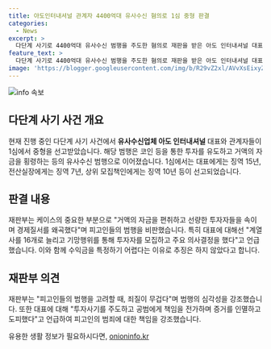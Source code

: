 ```yaml
---
title: 아도인터내셔널 관계자 4400억대 유사수신 혐의로 1심 중형 판결
categories:
  - News
excerpt: >
  다단계 사기로 4400억대 유사수신 범행을 주도한 혐의로 재판을 받은 아도 인터내셔널 대표와 관계자들이 징역형을 선고받았다. 대표에게는 15년, 전산실장에게는 7년, 상위 모집책인에게는 10년의 징역이 선고됐으며, 수익금 추징은 하지 않았다. 재판부는 거액의 금액을 편취하고 경제질서를 왜곡했다며 비판했다. 또한 대표에게는 주요 의사결정을 하고 범행을 지휘한 것으로 보인다고 지적했다. 해당 범행은 자신들의 코인 등에 투자하면 원금과 수익이 보장된다는 거짓 내용으로 피해자를 속여 200억 원이 넘는 투자금을 가로챈 것으로 알려졌다.
feature_text: >
  다단계 사기로 4400억대 유사수신 범행을 주도한 혐의로 재판을 받은 아도 인터내셔널 대표와 관계자들이 징역형을 선고받았다. 대표에게는 15년, 전산실장에게는 7년, 상위 모집책인에게는 10년의 징역이 선고됐으며, 수익금 추징은 하지 않았다. 재판부는 거액의 금액을 편취하고 경제질서를 왜곡했다며 비판했다. 또한 대표에게는 주요 의사결정을 하고 범행을 지휘한 것으로 보인다고 지적했다. 해당 범행은 자신들의 코인 등에 투자하면 원금과 수익이 보장된다는 거짓 내용으로 피해자를 속여 200억 원이 넘는 투자금을 가로챈 것으로 알려졌다.
image: 'https://blogger.googleusercontent.com/img/b/R29vZ2xl/AVvXsEixyZcFfHzMRdzZMjFBmAUKJYCLCGyLL1o632UiGVXcaFdKo_bkvkuCioo0uUKlGfBVcT3P84aROyZIXSBEx3Aw5nCQ3pTgDom1WDC4m8eifvWiAmWEEVb4x6G_l8C0QH225ldMjyaFvpxGEBGNO37VmDTDMHGhJPq73UglMfDca1-0aw/s1600/blogspot.png'
---
```


<p><img src="https://blogger.googleusercontent.com/img/b/R29vZ2xl/AVvXsEixyZcFfHzMRdzZMjFBmAUKJYCLCGyLL1o632UiGVXcaFdKo_bkvkuCioo0uUKlGfBVcT3P84aROyZIXSBEx3Aw5nCQ3pTgDom1WDC4m8eifvWiAmWEEVb4x6G_l8C0QH225ldMjyaFvpxGEBGNO37VmDTDMHGhJPq73UglMfDca1-0aw/s1600/blogspot.png" alt="info 속보" /></p>

<h2 data-ke-size="size26">다단계 사기 사건 개요</h2>

<p data-ke-size="size16">현재 진행 중인 다단계 사기 사건에서 <b>유사수신업체 아도 인터내셔널</b> 대표와 관계자들이 1심에서 중형을 선고받았습니다. 해당 범행은 코인 등을 통한 투자를 유도하고 거액의 자금을 횡령하는 등의 유사수신 범행으로 이어졌습니다. 1심에서는 대표에게는 징역 15년, 전산실장에게는 징역 7년, 상위 모집책인에게는 징역 10년 등이 선고되었습니다.</p>

<h2 data-ke-size="size26">판결 내용</h2>

<p data-ke-size="size16">재판부는 케이스의 중요한 부분으로 "거액의 자금을 편취하고 선량한 투자자들을 속이며 경제질서를 왜곡했다"며 피고인들의 범행을 비판했습니다. 특히 대표에 대해선 "계열사를 16개로 늘리고 기망행위를 통해 투자자를 모집하고 주요 의사결정을 했다"고 언급했습니다. 이와 함께 수익금을 특정하기 어렵다는 이유로 추징은 하지 않았다고 합니다.</p>

<h2 data-ke-size="size26">재판부 의견</h2>

<p data-ke-size="size16">재판부는 "피고인들의 범행을 고려할 때, 죄질이 무겁다"며 범행의 심각성을 강조했습니다. 또한 대표에 대해 "투자사기를 주도하고 공범에게 책임을 전가하며 증거를 인멸하고 도피했다"고 언급하여 피고인의 범죄에 대한 책임을 강조했습니다.</p>
유용한 생활 정보가 필요하시다면, <a href="https://onioninfo.kr" rel="dofollow">onioninfo.kr</a>


